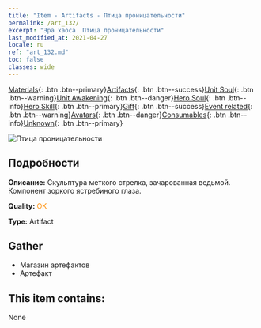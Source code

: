 ```yaml
---
title: "Item - Artifacts - Птица проницательности"
permalink: /art_132/
excerpt: "Эра хаоса  Птица проницательности"
last_modified_at: 2021-04-27
locale: ru
ref: "art_132.md"
toc: false
classes: wide
---
```

 [Materials](/ItemsRU/){: .btn .btn--primary}[Artifacts](/ItemsRU/Artifacts/){: .btn .btn--success}[Unit Soul](/ItemsRU/UnitSoul/){: .btn .btn--warning}[Unit Awakening](/ItemsRU/UnitAwakening/){: .btn .btn--danger}[Hero Soul](/ItemsRU/HeroSoul/){: .btn .btn--info}[Hero Skill](/ItemsRU/HeroSkill/){: .btn .btn--primary}[Gift](/ItemsRU/Gift/){: .btn .btn--success}[Event related](/ItemsRU/Events/){: .btn .btn--warning}[Avatars](/ItemsRU/Avatars/){: .btn .btn--danger}[Consumables](/ItemsRU/Consumables/){: .btn .btn--info}[Unknown](/ItemsRU/Unknown/){: .btn .btn--primary}

 ![Птица проницательности](/images/t/artifact_40331.png)

## Подробности
 **Описание:** Скульптура меткого стрелка, зачарованная ведьмой. Компонент зоркого ястребиного глаза.

 **Quality:** <span style="color: #FF8C00">OK</span>

 **Type:** Artifact

## Gather

*    Магазин артефактов 
*    Артефакт 

## This item contains:

  None

